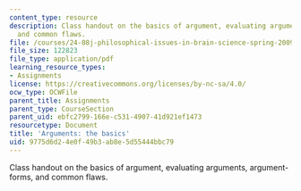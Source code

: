 ```yaml
---
content_type: resource
description: Class handout on the basics of argument, evaluating arguments, argument-forms,
  and common flaws.
file: /courses/24-08j-philosophical-issues-in-brain-science-spring-2009/9775d6d24e0f49b3ab8e5d55444bbc79_MIT24_08JS09_assn08.pdf
file_size: 122823
file_type: application/pdf
learning_resource_types:
- Assignments
license: https://creativecommons.org/licenses/by-nc-sa/4.0/
ocw_type: OCWFile
parent_title: Assignments
parent_type: CourseSection
parent_uid: ebfc2799-166e-c531-4907-41d921ef1473
resourcetype: Document
title: 'Arguments: the basics'
uid: 9775d6d2-4e0f-49b3-ab8e-5d55444bbc79
---
```

Class handout on the basics of argument, evaluating arguments, argument-forms, and common flaws.
